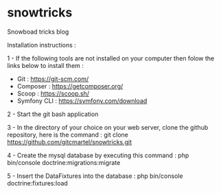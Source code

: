 # snowtricks
Snowboad tricks blog

Installation instructions : 

1 - If the following tools are not installed on your computer then folow the links below to install them : 
  - Git : https://git-scm.com/ 
  - Composer : https://getcomposer.org/ 
  - Scoop : https://scoop.sh/
  - Symfony CLI : https://symfony.com/download

2 - Start the git bash application 

3 - In the directory of your choice on your web server, clone the github repository, here is the command : git clone https://github.com/gitcmartel/snowtricks.git

4 - Create the mysql database by executing this command : php bin/console doctrine:migrations:migrate

5 - Insert the DataFixtures into the database : php bin/console doctrine:fixtures:load

